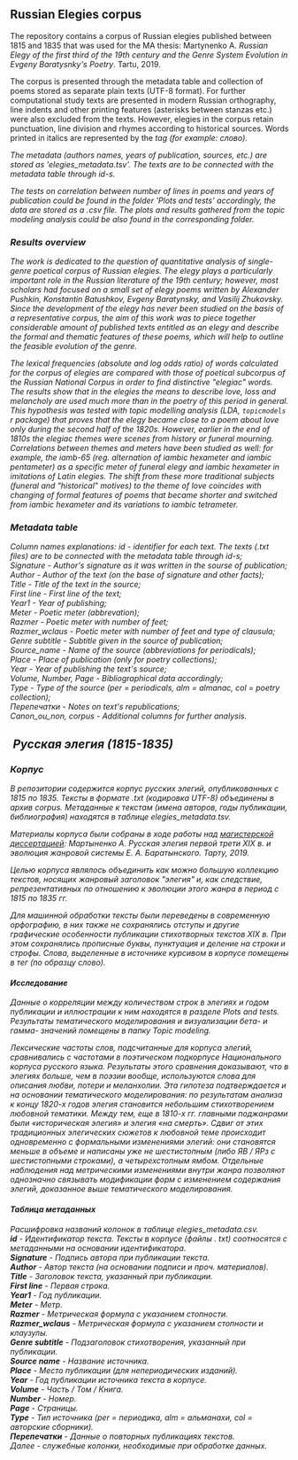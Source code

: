 ## Russian Elegies corpus

The repository contains a corpus of Russian elegies published between 1815 and 1835 that was used for the MA thesis: Martynenko A. _Russian Elegy of the first third of the 19th century and the Genre System Evolution in Evgeny Baratysnky's Poetry_. Tartu, 2019.

The corpus is presented through the metadata table and collection of poems stored as separate plain texts (UTF-8 format). For further computational study texts are presented in modern Russian orthography, line indents and other printing features (asterisks between stanzas etc.) were also excluded from the texts. However, elegies in the corpus retain punctuation, line division and rhymes according to historical sources. Words printed in italics are represented by the <i> tag (for example: <i>слово</i>). 
  
The metadata (authors names, years of publication, sources, etc.) are stored as 'elegies_metadata.tsv'. The texts are to be connected with the metadata table through id-s.

The tests on correlation between number of lines in poems and years of publication could be found in the folder 'Plots and tests' accordingly, the data are stored as a .csv file.
The plots and results gathered from the topic modeling analysis could be also found in the corresponding folder.
  
    
### Results overview

The work is dedicated to the question of quantitative analysis of single-genre poetical corpus of Russian elegies.
The elegy plays a particularly important role in the Russian literature of the 19th century; however, most scholars had focused on a small set of elegy poems written by Alexander Pushkin, Konstantin Batushkov, Evgeny Baratynsky, and Vasilij Zhukovsky. Since the development of the elegy has never been studied on the basis of a representative corpus, the aim of this work was to piece together considerable amount of published texts entitled as an elegy and describe the formal and thematic features of these poems, which will help to outline the feasible evolution of the genre.

The lexical frequencies (absolute and log odds ratio) of words calculated for the corpus of elegies are compared with those of poetical subcorpus of the Russian National Corpus in order to find distinctive "elegiac" words. The results show that in the elegies the means to describe love, loss and melancholy are used much more than in the poetry of this period in general. This hypothesis was tested with topic modelling analysis (LDA, `topicmodels` r package) that proves that the elegy became close to a poem about love only during the second half of the 1820s. However, earlier in the end of 1810s the elegiac themes were scenes from history or funeral mourning. Correlations between themes and meters have been studied as well: for example, the iamb-65 (reg. alternation of iambic hexameter and iambic pentameter) as a specific meter of funeral elegy and iambic hexameter in imitations of Latin elegies. The shift from these more traditional subjects (funeral and "historical" motives) to the theme of love coincides with changing of formal features of poems that became shorter and switched from iambic hexameter and its variations to iambic tetrameter.  

### Metadata table
Column names explanations:
id - identifier for each text. The texts (.txt files) are to be connected with the metadata table through id-s;  
Signature - Author's signature as it was written in the sourse of publication;  
Author - Author of the text (on the base of signature and other facts);  
Title - Title of the text in the source;  
First line - First line of the text;  
Year1 - Year of publishing;  
Meter - Poetic meter (abbrevation);  
Razmer - Poetic meter with number of feet;  
Razmer_wclaus - Poetic meter with number of feet and type of clausula;  
Genre subtitle - Subtitle given in the source of publication;  
Source_name - Name of the source (abbreviations for periodicals);  
Place - Place of publication (only for poetry collections);  
Year - Year of publishing the text's source;  
Volume, Number, Page - Bibliographical data accordingly;  
Type - Type of the source (per = periodicals, alm = almanac, col = poetry collection);  
Перепечатки - Notes on text's republications;  
Canon_ou_non, corpus - Additional columns for further analysis.  




##  Русская элегия (1815-1835)

### Корпус

В репозитории содержится корпус русских элегий, опубликованных с 1815 по 1835. Тексты в формате .txt (кодировка UTF-8) объединены в архив _corpus_. Метаданные к текстам (имена авторов, годы публикации, библиография) находятся в таблице _elegies_metadata.tsv_.

Материалы корпуса были собраны в ходе работы над [магистерской диссертацией](https://dspace.ut.ee/handle/10062/64380): _Мартыненко А._ Русская элегия первой трети XIX в. и эволюция жанровой системы Е. А. Баратынского. Тарту, 2019.

Целью корпуса являлось объединить как можно большую коллекцию текстов, носящих жанровый заголовок "элегия" и, как следствие, репрезентативных по отношению к эволюции этого жанра в период с 1815 по 1835 гг.

Для машинной обработки тексты были переведены в современную орфографию, в них также не сохранялись отступы и другие графические особенности публикации стихотворных текстов XIX в. При этом сохранялись прописные буквы, пунктуация и деление на строки и строфы. Слова, выделенные в источнике курсивом в корпусе помещены в тег <i></i> (по образцу <i>слово</i>).

#### Исследование

Данные о корреляции между количеством строк в элегиях и годом публикации и иллюстрации к ним находятся в разделе _Plots and tests_. Результаты тематического моделирования и визуализации бета- и гамма- значений помещены в папку _Topic modeling_.

Лексические частоты слов, подсчитанные для корпуса элегий, сравнивались с частотами в поэтическом подкорпусе Национального корпуса русского языка. Результаты этого сравнения доказывают, что в элегиях больше, чем в поэзии вообще, используются слова для описания любви, потери и меланхолии. Эта гипотеза подтверждается и на основании тематического моделирования: по результатам анализа к концу 1820-х годов элегия становится небольшим стихотворением любовной тематики. Между тем, еще в 1810-х гг. главными поджанрами были «историческая элегия» и элегия «на смерть». Сдвиг от этих традиционных элегических сюжетов к любовной теме происходит одновременно с формальными изменениями элегий: они становятся меньше в объеме и написаны уже не шестистопным (либо ЯВ / ЯРз с шестистопными строками), а четырехстопным ямбом. Отдельные наблюдения над метрическими изменениями внутри жанра позволяют однозначно связывать модификации форм с изменением содержания элегий, доказанное выше  тематического моделирования.


#### Таблица метаданных

Расшифровка названий колонок в таблице _elegies_metadata.csv_.  
**id** - Идентификатор текста. Тексты в корпусе (файлы . txt) соотносятся с метаданными на основании идентификатора.  
**Signature** - Подпись автора при публикации текста.  
**Author** - Автор текста (на основании подписи и проч. материалов).  
**Title** - Заголовок текста, указанный при публикации.  
**First line** - Первая строка.  
**Year1** - Год публикации.  
**Meter** - Метр.  
**Razmer** - Метрическая формула с указанием стопности.  
**Razmer_wclaus** - Метрическая формула с указанием стопности и клаузулы.  
**Genre subtitle** - Подзаголовок стихотворения, указанный при публикации.  
**Source name** - Название источника.  
**Place** - Место публикации (для непериодических изданий).  
**Year** - Год публикации источника текста в корпусе.  
**Volume** - Часть / Том / Книга.  
**Number** - Номер.  
**Page** - Страницы.  
**Type** - Тип источника (per = периодика, alm = альманахи, col = авторские сборники).  
**Перепечатки** - Данные о повторных публикациях текстов.  
Далее - служебные колонки, необходимые при обработке данных.  
